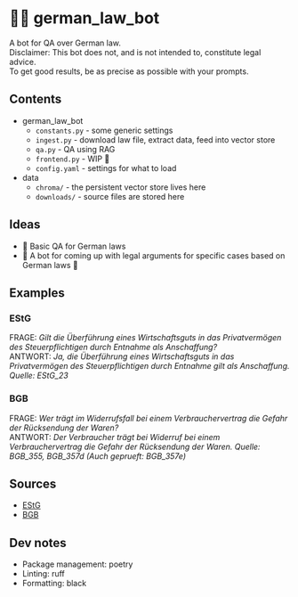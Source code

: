 # :judge: german_law_bot
A bot for QA over German law. \
Disclaimer: This bot does not, and is not intended to, constitute legal advice. \
To get good results, be as precise as possible with your prompts.


## Contents
* german_law_bot
  * `constants.py` - some generic settings
  * `ingest.py` - download law file, extract data, feed into vector store
  * `qa.py` - QA using RAG
  * `frontend.py` - WIP :construction:
  * `config.yaml` - settings for what to load
* data
  * `chroma/` - the persistent vector store lives here
  * `downloads/` - source files are stored here


## Ideas
* :speech_balloon: Basic QA for German laws
* :telescope: A bot for coming up with legal arguments for specific cases based on German laws :construction:


## Examples

### EStG
FRAGE: _Gilt die Überführung eines Wirtschaftsguts in das Privatvermögen des Steuerpflichtigen durch Entnahme als Anschaffung?_ \
ANTWORT: _Ja, die Überführung eines Wirtschaftsguts in das Privatvermögen des Steuerpflichtigen durch Entnahme gilt als Anschaffung. Quelle: EStG_23_

### BGB
FRAGE: _Wer trägt im Widerrufsfall bei einem Verbrauchervertrag die Gefahr der Rücksendung der Waren?_ \
ANTWORT: _Der Verbraucher trägt bei Widerruf bei einem Verbrauchervertrag die Gefahr der Rücksendung der Waren. Quelle: BGB_355, BGB_357d (Auch geprueft: BGB_357e)_

## Sources
* [EStG](https://www.gesetze-im-internet.de/estg/)
* [BGB](https://www.gesetze-im-internet.de/bgb/)


## Dev notes
* Package management: poetry
* Linting: ruff
* Formatting: black
